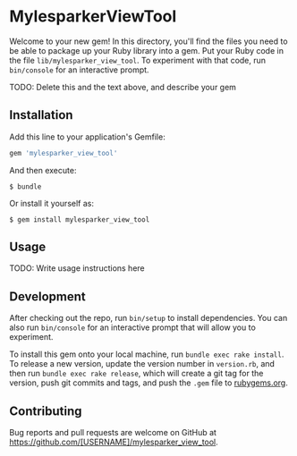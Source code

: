 # MylesparkerViewTool

Welcome to your new gem! In this directory, you'll find the files you need to be able to package up your Ruby library into a gem. Put your Ruby code in the file `lib/mylesparker_view_tool`. To experiment with that code, run `bin/console` for an interactive prompt.

TODO: Delete this and the text above, and describe your gem

## Installation

Add this line to your application's Gemfile:

```ruby
gem 'mylesparker_view_tool'
```

And then execute:

    $ bundle

Or install it yourself as:

    $ gem install mylesparker_view_tool

## Usage

TODO: Write usage instructions here

## Development

After checking out the repo, run `bin/setup` to install dependencies. You can also run `bin/console` for an interactive prompt that will allow you to experiment.

To install this gem onto your local machine, run `bundle exec rake install`. To release a new version, update the version number in `version.rb`, and then run `bundle exec rake release`, which will create a git tag for the version, push git commits and tags, and push the `.gem` file to [rubygems.org](https://rubygems.org).

## Contributing

Bug reports and pull requests are welcome on GitHub at https://github.com/[USERNAME]/mylesparker_view_tool.

